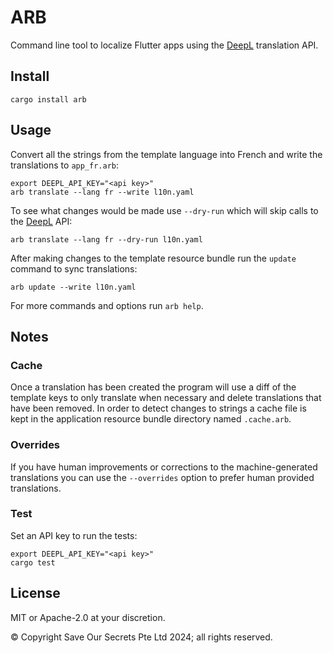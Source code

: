 # ARB

Command line tool to localize Flutter apps using the [DeepL][] translation API.

## Install

```
cargo install arb
```

## Usage

Convert all the strings from the template language into French and write the translations to `app_fr.arb`:

```
export DEEPL_API_KEY="<api key>"
arb translate --lang fr --write l10n.yaml
```

To see what changes would be made use `--dry-run` which will skip calls to the [DeepL][] API:

```
arb translate --lang fr --dry-run l10n.yaml
```

After making changes to the template resource bundle run the `update` command to sync translations:

```
arb update --write l10n.yaml
```

For more commands and options run `arb help`.

## Notes

### Cache

Once a translation has been created the program will use a diff of the template keys to only translate when necessary and delete translations that have been removed. In order to detect changes to strings a cache file is kept in the application resource bundle directory named `.cache.arb`.

### Overrides

If you have human improvements or corrections to the machine-generated translations you can use the `--overrides` option to prefer human provided translations.

### Test

Set an API key to run the tests:

```
export DEEPL_API_KEY="<api key>"
cargo test
```

## License

MIT or Apache-2.0 at your discretion.

© Copyright Save Our Secrets Pte Ltd 2024; all rights reserved.

[DeepL]: https://deepl.com
